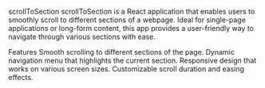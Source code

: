 scrollToSection
scrollToSection is a React application that enables users to smoothly scroll to different sections of a webpage. Ideal for single-page applications or long-form content, this app provides a user-friendly way to navigate through various sections with ease.

Features
Smooth scrolling to different sections of the page.
Dynamic navigation menu that highlights the current section.
Responsive design that works on various screen sizes.
Customizable scroll duration and easing effects.
